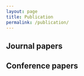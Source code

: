```yaml
---
layout: page
title: Publication
permalink: /publication/
---
```


## Journal papers


## Conference papers
